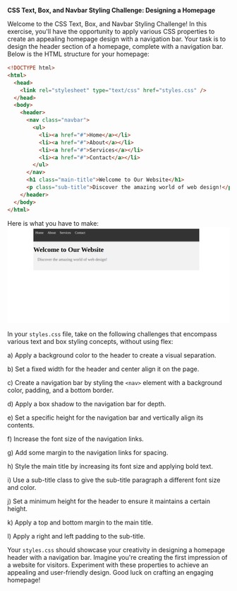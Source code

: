 **CSS Text, Box, and Navbar Styling Challenge: Designing a Homepage**

Welcome to the CSS Text, Box, and Navbar Styling Challenge! In this exercise, you'll have the opportunity to apply various CSS properties to create an appealing homepage design with a navigation bar. Your task is to design the header section of a homepage, complete with a navigation bar. Below is the HTML structure for your homepage:

```html
<!DOCTYPE html>
<html>
  <head>
    <link rel="stylesheet" type="text/css" href="styles.css" />
  </head>
  <body>
    <header>
      <nav class="navbar">
        <ul>
          <li><a href="#">Home</a></li>
          <li><a href="#">About</a></li>
          <li><a href="#">Services</a></li>
          <li><a href="#">Contact</a></li>
        </ul>
      </nav>
      <h1 class="main-title">Welcome to Our Website</h1>
      <p class="sub-title">Discover the amazing world of web design!</p>
    </header>
  </body>
</html>
```

Here is what you have to make:
![video of end result of this task](./task5.png)

In your `styles.css` file, take on the following challenges that encompass various text and box styling concepts, without using flex:

a) Apply a background color to the header to create a visual separation.

b) Set a fixed width for the header and center align it on the page.

c) Create a navigation bar by styling the `<nav>` element with a background color, padding, and a bottom border.

d) Apply a box shadow to the navigation bar for depth.

e) Set a specific height for the navigation bar and vertically align its contents.

f) Increase the font size of the navigation links.

g) Add some margin to the navigation links for spacing.

h) Style the main title by increasing its font size and applying bold text.

i) Use a sub-title class to give the sub-title paragraph a different font size and color.

j) Set a minimum height for the header to ensure it maintains a certain height.

k) Apply a top and bottom margin to the main title.

l) Apply a right and left padding to the sub-title.

Your `styles.css` should showcase your creativity in designing a homepage header with a navigation bar. Imagine you're creating the first impression of a website for visitors. Experiment with these properties to achieve an appealing and user-friendly design. Good luck on crafting an engaging homepage!
